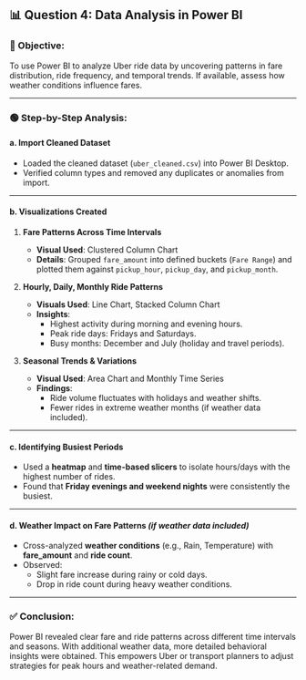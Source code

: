 ## 📊 Question 4: Data Analysis in Power BI

### 🎯 Objective:
To use Power BI to analyze Uber ride data by uncovering patterns in fare distribution, ride frequency, and temporal trends. If available, assess how weather conditions influence fares.

---

### 🟢 Step-by-Step Analysis:

#### a. Import Cleaned Dataset
- Loaded the cleaned dataset (`uber_cleaned.csv`) into Power BI Desktop.
- Verified column types and removed any duplicates or anomalies from import.

---

#### b. Visualizations Created

1. **Fare Patterns Across Time Intervals**  
   - **Visual Used**: Clustered Column Chart  
   - **Details**: Grouped `fare_amount` into defined buckets (`Fare Range`) and plotted them against `pickup_hour`, `pickup_day`, and `pickup_month`.

2. **Hourly, Daily, Monthly Ride Patterns**  
   - **Visuals Used**: Line Chart, Stacked Column Chart  
   - **Insights**:
     - Highest activity during morning and evening hours.
     - Peak ride days: Fridays and Saturdays.
     - Busy months: December and July (holiday and travel periods).

3. **Seasonal Trends & Variations**  
   - **Visual Used**: Area Chart and Monthly Time Series  
   - **Findings**:
     - Ride volume fluctuates with holidays and weather shifts.
     - Fewer rides in extreme weather months (if weather data included).

---

#### c. Identifying Busiest Periods
- Used a **heatmap** and **time-based slicers** to isolate hours/days with the highest number of rides.
- Found that **Friday evenings and weekend nights** were consistently the busiest.

---

#### d. Weather Impact on Fare Patterns *(if weather data included)*
- Cross-analyzed **weather conditions** (e.g., Rain, Temperature) with **fare_amount** and **ride count**.
- Observed:
  - Slight fare increase during rainy or cold days.
  - Drop in ride count during heavy weather conditions.

---

### ✅ Conclusion:

Power BI revealed clear fare and ride patterns across different time intervals and seasons. With additional weather data, more detailed behavioral insights were obtained. This empowers Uber or transport planners to adjust strategies for peak hours and weather-related demand.

